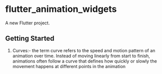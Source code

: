 # flutter_animation_widgets

A new Flutter project.

## Getting Started

 1. Curves:- the term curve refers to the speed and motion pattern of an animation over time. Instead of moving linearly from start to finish, animations often follow a curve that defines how quickly or slowly the movement happens at different points in the animation


